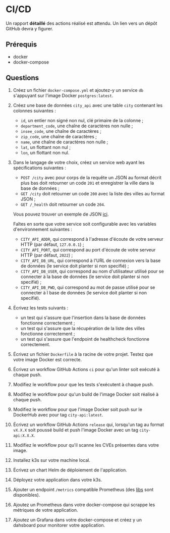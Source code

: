 # CI/CD

Un rapport **détaillé** des actions réalisé est attendu. Un lien vers un dépôt GitHub devra y figurer.

## Prérequis

- docker
- docker-compose

## Questions

1) Créez un fichier `docker-compose.yml` et ajoutez-y un service `db` s'appuyant sur l'image Docker `postgres:latest`.

2) Créez une base de données `city_api` avec une table `city` contenant les colonnes suivantes :
    - `id`, un entier non signé non nul, clé primaire de la colonne ;
    - `department_code`, une chaîne de caractères non nulle ;
    - `insee_code`, une chaîne de caractères ;
    - `zip_code`, une chaîne de caractères ;
    - `name`, une chaîne de caractères non nulle ;
    - `lat`, un flottant non nul ;
    - `lon`, un flottant non nul.

3) Dans le langage de votre choix, créez un service web ayant les spécifications suivantes :
    - `POST /city` avec pour corps de la requête un JSON au format décrit plus bas doit retourner un code `201` et enregistrer la ville dans la base de données ;
    - `GET /city` doit retourner un code `200` avec la liste des villes au format JSON ;
    - `GET /_health` doit retourner un code `204`.

    Vous pouvez trouver un exemple de JSON [ici](https://github.com/leroyguillaume/tps/blob/main/cities.json).

    Faîtes en sorte que votre service soit configurable avec les variables d'environnement suivantes :
    - `CITY_API_ADDR`, qui correspond à l'adresse d'écoute de votre serveur HTTP (par défaut, `127.0.0.1`) ;
    - `CITY_API_PORT`, qui correspond au port d'écoute de votre serveur HTTP (par défaut, `2022`) ;
    - `CITY_API_DB_URL`, qui correspond à l'URL de connexion vers la base de données (le service doit planter si non specifié) ;
    - `CITY_API_DB_USER`, qui correspond au nom d'utilisateur utilisé pour se connecter à la base de données (le service doit planter si non specifié) ;
    - `CITY_API_DB_PWD`, qui correspond au mot de passe utilisé pour se connecter à l base de données (le service doit planter si non specifié).

4) Écrivez les tests suivants :
    - un test qui s'assure que l'insertion dans la base de données fonctionne correctement ;
    - un test qui s'assure que la récupération de la liste des villes fonctionne correctement ;
    - un test qui s'assure que l'endpoint de healthcheck fonctionne correctement.

5) Écrivez un fichier `Dockerfile` à la racine de votre projet. Testez que votre image Docker est correcte.

6) Écrivez un workflow GitHub Actions `ci` pour qu'un linter soit exécuté à chaque push.

7) Modifiez le workflow pour que les tests s'exécutent à chaque push.

8) Modifiez le workflow pour qu'un build de l'image Docker soit réalisé à chaque push.

9) Modifiez le workflow pour que l'image Docker soit push sur le DockerHub avec pour tag `city-api:latest`.

10) Écrivez un workflow GitHub Actions `release` qui, lorsqu'un tag au format `vX.X.X` soit poussé build et push l'image Docker avec un tag `city-api:X.X.X`.

11) Modifiez le workflow pour qu'il scanne les CVEs présentes dans votre image.

12) Installez k3s sur votre machine local.

13) Écrivez un chart Helm de déploiement de l'application.

14) Déployez votre application dans votre k3s.

15) Ajouter un endpoint `/metrics` compatible Prometheus (des [libs](https://sysdig.com/blog/prometheus-metrics/) sont disponibles).

16) Ajoutez un Prometheus dans votre docker-compose qui scrappe les métriques de votre application.

17) Ajoutez un Grafana dans votre docker-compose et créez y un dahsboard pour monitorer votre application.